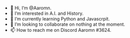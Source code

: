 - 👋 Hi, I’m @Aaromn.
- 👀 I’m interested in A.I. and History.
- 🌱 I’m currently learning Python and Javascrpit.
- 💞️ I’m looking to collaborate on nothing at the moment.
- 📫 How to reach me on Discord Aaromn #3624.

<!---
Aaromn/Aaromn is a ✨ special ✨ repository because its `README.md` (this file) appears on your GitHub profile.
You can click the Preview link to take a look at your changes.
--->
